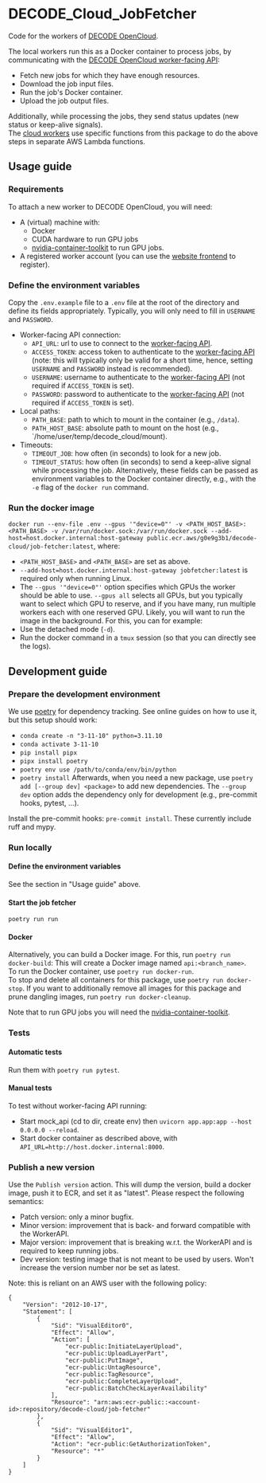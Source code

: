 # DECODE_Cloud_JobFetcher
Code for the workers of [DECODE OpenCloud](https://github.com/ries-lab/DECODE_Cloud_Documentation).

The local workers run this as a Docker container to process jobs, by communicating with the [DECODE OpenCloud worker-facing API](https://github.com/ries-lab/DECODE_Cloud_WorkerAPI):
 - Fetch new jobs for which they have enough resources.
 - Download the job input files.
 - Run the job's Docker container.
 - Upload the job output files.

Additionally, while processing the jobs, they send status updates (new status or keep-alive signals).  
The [cloud workers](https://github.com/ries-lab/DECODE_AWS_Infrastructure/tree/main/stack/worker/runtime/jobs_handler) use specific functions from this package to do the above steps in separate AWS Lambda functions.

## Usage guide

### Requirements
To attach a new worker to DECODE OpenCloud, you will need:
* A (virtual) machine with:
    * Docker
    * CUDA hardware to run GPU jobs
    * [nvidia-container-toolkit](https://docs.nvidia.com/datacenter/cloud-native/container-toolkit/latest/install-guide.html) to run GPU jobs.
* A registered worker account (you can use the [website frontend](https://ries-lab.github.io/DECODE_Cloud_UserFrontend/#/) to register).

### Define the environment variables
Copy the `.env.example` file to a `.env` file at the root of the directory and define its fields appropriately.
Typically, you will only need to fill in `USERNAME` and `PASSWORD`.
  - Worker-facing API connection:
    - `API_URL`: url to use to connect to the [worker-facing API](https://github.com/ries-lab/DECODE_Cloud_WorkerAPI).
    - `ACCESS_TOKEN`: access token to authenticate to the [worker-facing API](https://github.com/ries-lab/DECODE_Cloud_WorkerAPI) (note: this will typically only be valid for a short time, hence, setting `USERNAME` and `PASSWORD` instead is recommended).
    - `USERNAME`: username to authenticate to the [worker-facing API](https://github.com/ries-lab/DECODE_Cloud_WorkerAPI) (not required if `ACCESS_TOKEN` is set).
    - `PASSWORD`: password to authenticate to the [worker-facing API](https://github.com/ries-lab/DECODE_Cloud_WorkerAPI) (not required if `ACCESS_TOKEN` is set).
  - Local paths:
    - `PATH_BASE`: path to which to mount in the container (e.g., `/data`).
    - `PATH_HOST_BASE`: absolute path to mount on the host (e.g., `/home/user/temp/decode_cloud/mount).
  - Timeouts:
    - `TIMEOUT_JOB`: how often (in seconds) to look for a new job.
    - `TIMEOUT_STATUS`: how often (in seconds) to send a keep-alive signal while processing the job.
Alternatively, these fields can be passed as environment variables to the Docker container directly, e.g., with the `-e` flag of the `docker run` command.

### Run the docker image
`docker run --env-file .env --gpus '"device=0"' -v <PATH_HOST_BASE>:<PATH_BASE> -v /var/run/docker.sock:/var/run/docker.sock --add-host=host.docker.internal:host-gateway public.ecr.aws/g0e9g3b1/decode-cloud/job-fetcher:latest`, where:
 - `<PATH_HOST_BASE>` and `<PATH_BASE>` are set as above.
 - `--add-host=host.docker.internal:host-gateway jobfetcher:latest` is required only when running Linux.
 - The `--gpus '"device=0"'` option specifies which GPUs the worker should be able to use. `--gpus all` selects all GPUs, but you typically want to select which GPU to reserve, and if you have many, run multiple workers each with one reserved GPU.
Likely, you will want to run the image in the background.
For this, you can for example:
 - Use the detached mode (`-d`).
 - Run the docker command in a `tmux` session (so that you can directly see the logs).

## Development guide

### Prepare the development environment
We use [poetry](https://python-poetry.org/) for dependency tracking.
See online guides on how to use it, but this setup should work:
 - `conda create -n "3-11-10" python=3.11.10`
 - `conda activate 3-11-10`
 - `pip install pipx`
 - `pipx install poetry`
 - `poetry env use /path/to/conda/env/bin/python`
 - `poetry install`
Afterwards, when you need a new package, use `poetry add [--group dev] <package>` to add new dependencies.
The `--group dev` option adds the dependency only for development (e.g., pre-commit hooks, pytest, ...).

Install the pre-commit hooks: `pre-commit install`.
These currently include ruff and mypy.

### Run locally

#### Define the environment variables
See the section in "Usage guide" above.

#### Start the job fetcher
`poetry run run`

#### Docker
Alternatively, you can build a Docker image.
For this, run `poetry run docker-build`:
This will create a Docker image named `api:<branch_name>`.  
To run the Docker container, use `poetry run docker-run`.  
To stop and delete all containers for this package, use `poetry run docker-stop`.
If you want to additionally remove all images for this package and prune dangling images, run `poetry run docker-cleanup`.

Note that to run GPU jobs you will need the [nvidia-container-toolkit](https://docs.nvidia.com/datacenter/cloud-native/container-toolkit/latest/install-guide.html).

### Tests

#### Automatic tests
Run them with `poetry run pytest`.

#### Manual tests
To test without worker-facing API running:
- Start mock_api (cd to dir, create env) then `uvicorn app.app:app --host 0.0.0.0 --reload`.
- Start docker container as described above, with `API_URL=http://host.docker.internal:8000`.

### Publish a new version
Use the `Publish version` action.
This will dump the version, build a docker image, push it to ECR, and set it as "latest".
Please respect the following semantics:
* Patch version: only a minor bugfix.
* Minor version: improvement that is back- and forward compatible with the WorkerAPI.
* Major version: improvement that is breaking w.r.t. the WorkerAPI and is required to keep running jobs.
* Dev version: testing image that is not meant to be used by users. Won't increase the version number nor be set as latest.

Note: this is reliant on an AWS user with the following policy:  
```
{
    "Version": "2012-10-17",
    "Statement": [
        {
            "Sid": "VisualEditor0",
            "Effect": "Allow",
            "Action": [
                "ecr-public:InitiateLayerUpload",
                "ecr-public:UploadLayerPart",
                "ecr-public:PutImage",
                "ecr-public:UntagResource",
                "ecr-public:TagResource",
                "ecr-public:CompleteLayerUpload",
                "ecr-public:BatchCheckLayerAvailability"
            ],
            "Resource": "arn:aws:ecr-public::<account-id>:repository/decode-cloud/job-fetcher"
        },
        {
            "Sid": "VisualEditor1",
            "Effect": "Allow",
            "Action": "ecr-public:GetAuthorizationToken",
            "Resource": "*"
        }
    ]
}
```
